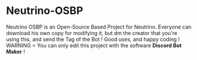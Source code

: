 # Neutrino-OSBP
Neutrino OSBP is an Open-Source Based Project for Neutrino. Everyone can download his own copy for modifying it, but dm the creator that you're using this, and send the Tag of the Bot ! Good uses, and happy coding ! WARNING = You can only edit this project with the software **Discord Bot Maker** !
